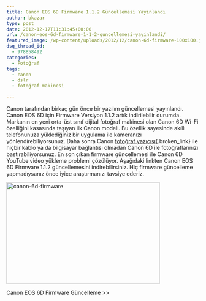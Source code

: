 ```yaml
---
title: Canon EOS 6D Firmware 1.1.2 Güncellemesi Yayınlandı
author: bkazar
type: post
date: 2012-12-17T11:31:45+00:00
url: /canon-eos-6d-firmware-1-1-2-guncellemesi-yayinlandi/
featured_image: /wp-content/uploads/2012/12/canon-6d-firmware-100x100.jpg
dsq_thread_id:
  - 978858492
categories:
  - Fotoğraf
tags:
  - canon
  - dslr
  - fotoğraf makinesi

---
```

Canon tarafından birkaç gün önce bir yazılım güncellemesi yayınlandı. Canon EOS 6D için Firmware Versiyon 1.1.2 artık indirilebilir durumda. Markanın en yeni orta-üst sınıf dijital fotoğraf makinesi olan Canon 6D Wi-Fi özelliğini kasasında taşıyan ilk Canon modeli. Bu özellik sayesinde akıllı telefonunuza yüklediğiniz bir uygulama ile kameranızı yönlendirebiliyorsunuz. Daha sonra Canon [fotoğraf yazıcısı][1]{.broken_link} ile hiçbir kablo ya da bilgisayar bağlantısı olmadan Canon 6D ile fotoğraflarınızı bastırabiliyorsunuz. En son çıkan firmware güncellemesi ile Canon 6D YouTube video yükleme problemi çözülüyor. Aşağıdaki linkten Canon EOS 6D Firmware 1.1.2 güncellemesini indirebilirsiniz. Hiç firmware güncelleme yapmadıysanız önce iyice araştırmanızı tavsiye ederiz.

<img class="aligncenter size-large wp-image-9941" alt="canon-6d-firmware" src="https://www.murekkep.org/wp-content/uploads/2012/12/canon-6d-firmware-400x266.jpg" width="400" height="266" srcset="https://www.murekkep.org/wp-content/uploads/2012/12/canon-6d-firmware-400x266.jpg 400w, https://www.murekkep.org/wp-content/uploads/2012/12/canon-6d-firmware-50x33.jpg 50w, https://www.murekkep.org/wp-content/uploads/2012/12/canon-6d-firmware-125x83.jpg 125w, https://www.murekkep.org/wp-content/uploads/2012/12/canon-6d-firmware-300x200.jpg 300w, https://www.murekkep.org/wp-content/uploads/2012/12/canon-6d-firmware-457x305.jpg 457w, https://www.murekkep.org/wp-content/uploads/2012/12/canon-6d-firmware.jpg 1000w" sizes="(max-width: 400px) 100vw, 400px" /> 

Canon EOS 6D Firmware Güncelleme >>

&nbsp;

 [1]: https://www.murekkep.org/canon-6d-fotograflarinizi-yazdirabileceksiniz-9730